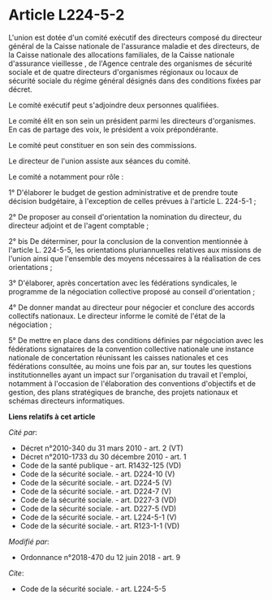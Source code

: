 # Article L224-5-2

L'union est dotée d'un comité exécutif des directeurs composé du directeur général de la Caisse nationale de l'assurance
maladie   et des directeurs, de la Caisse nationale des allocations familiales, de la Caisse nationale d'assurance
vieillesse   , de l'Agence centrale des organismes de sécurité sociale et de quatre directeurs d'organismes régionaux ou
locaux de sécurité sociale du régime général désignés dans des conditions fixées par décret. 

Le comité exécutif peut s'adjoindre deux personnes qualifiées. 

Le comité élit en son sein un président parmi les directeurs d'organismes. En cas de partage des voix, le président a voix
prépondérante. 

Le comité peut constituer en son sein des commissions. 

Le directeur de l'union assiste aux séances du comité. 

Le comité a notamment pour rôle : 

1° D'élaborer le budget de gestion administrative et de prendre toute décision budgétaire, à l'exception de celles prévues à
l'article L. 224-5-1 ; 

2° De proposer au conseil d'orientation la nomination du directeur, du directeur adjoint et de l'agent comptable ; 

2° bis De déterminer, pour la conclusion de la convention mentionnée à l'article L. 224-5-5, les orientations pluriannuelles
relatives aux missions de l'union ainsi que l'ensemble des moyens nécessaires à la réalisation de ces orientations ; 

3° D'élaborer, après concertation avec les fédérations syndicales, le programme de la négociation collective proposé au
conseil d'orientation ; 

4° De donner mandat au directeur pour négocier et conclure des accords collectifs nationaux. Le directeur informe le comité
de l'état de la négociation ; 

5° De mettre en place dans des conditions définies par négociation avec les fédérations signataires de la convention
collective nationale une instance nationale de concertation réunissant les caisses nationales et ces fédérations consultée,
au moins une fois par an, sur toutes les questions institutionnelles ayant un impact sur l'organisation du travail et
l'emploi, notamment à l'occasion de l'élaboration des conventions d'objectifs et de gestion, des plans stratégiques de
branche, des projets nationaux et schémas directeurs informatiques.

**Liens relatifs à cet article**

_Cité par_:

  - Décret n°2010-340 du 31 mars 2010 - art. 2 (VT)
  - Décret n°2010-1733 du 30 décembre 2010 - art. 1
  - Code de la santé publique - art. R1432-125 (VD)
  - Code de la sécurité sociale. - art. D224-10 (V)
  - Code de la sécurité sociale. - art. D224-5 (V)
  - Code de la sécurité sociale. - art. D224-7 (V)
  - Code de la sécurité sociale. - art. D227-3 (VD)
  - Code de la sécurité sociale. - art. D227-5 (VD)
  - Code de la sécurité sociale. - art. L224-5-1 (V)
  - Code de la sécurité sociale. - art. R123-1-1 (VD)

_Modifié par_:

  - Ordonnance n°2018-470 du 12 juin 2018 - art. 9

_Cite_:

  - Code de la sécurité sociale. - art. L224-5-5

